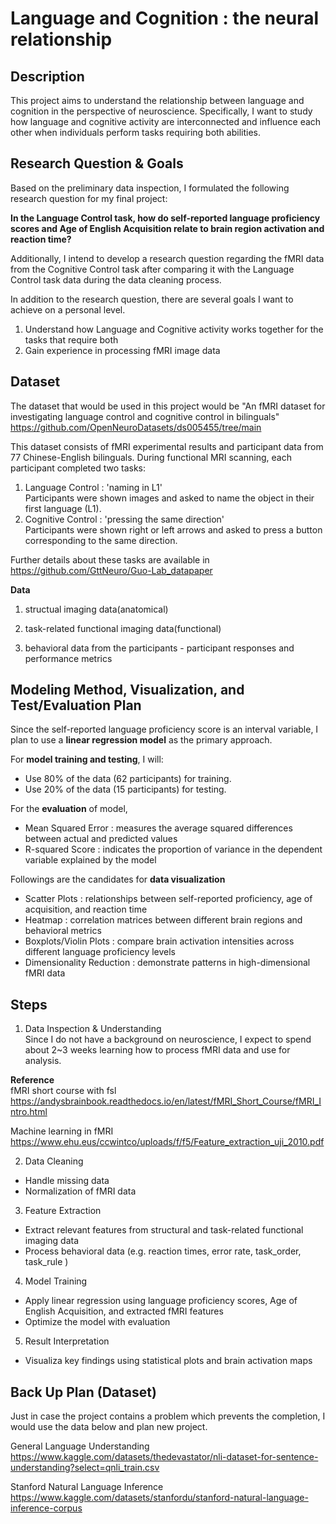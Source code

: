 # Language and Cognition : the neural relationship

## Description

This project aims to understand the relationship between language and cognition in the perspective of neuroscience. Specifically, I want to study how language and cognitive activity are interconnected and influence each other when individuals perform tasks requiring both abilities. 

## Research Question & Goals
Based on the preliminary data inspection, I formulated the following research question for my final project:

**In the Language Control task, how do self-reported language proficiency scores and Age of English Acquisition relate to brain region activation and reaction time?**

Additionally, I intend to develop a research question regarding the fMRI data from the Cognitive Control task after comparing it with the Language Control task data during the data cleaning process.

In addition to the research question, there are several goals I want to achieve on a personal level.
1. Understand how Language and Cognitive activity works together for the tasks that require both
2. Gain experience in processing fMRI image data

## Dataset
The dataset that would be used in this project would be "An fMRI dataset for investigating language control and cognitive control in bilinguals" https://github.com/OpenNeuroDatasets/ds005455/tree/main

This dataset consists of fMRI experimental results and participant data from 77 Chinese-English bilinguals. During functional MRI scanning, each participant completed two tasks: <br>
1. Language Control : 'naming in L1'<br>
Participants were shown images and asked to name the object in their first language (L1). <br>
2. Cognitive Control : 'pressing the same direction'<br>
Participants were shown right or left arrows and asked to press a button corresponding to the same direction.

Further details about these tasks are available in https://github.com/GttNeuro/Guo-Lab_datapaper 

**Data**
1. structual imaging data(anatomical)

2. task-related functional imaging data(functional)

3. behavioral data from the participants - participant responses and performance metrics


## Modeling Method, Visualization, and Test/Evaluation Plan
Since the self-reported language proficiency score is an interval variable, I plan to use a **linear regression model** as the primary approach.

For **model training and testing**, I will:
* Use 80% of the data (62 participants) for training.
* Use 20% of the data (15 participants) for testing.

For the **evaluation** of model,
* Mean Squared Error : measures the average squared differences between actual and predicted values
* R-squared Score : indicates the proportion of variance in the dependent variable explained by the model

Followings are the candidates for **data visualization** 
* Scatter Plots : relationships between self-reported proficiency, age of acquisition, and reaction time
* Heatmap : correlation matrices between different brain regions and behavioral metrics
* Boxplots/Violin Plots : compare brain activation intensities across different language proficiency levels
* Dimensionality Reduction : demonstrate patterns in high-dimensional fMRI data<br>


## Steps
1. Data Inspection & Understanding <br>
Since I do not have a background on neuroscience, I expect to spend about 2~3 weeks learning how to process fMRI data and use for analysis.

**Reference** <br>
fMRI short course with fsl https://andysbrainbook.readthedocs.io/en/latest/fMRI_Short_Course/fMRI_Intro.html

Machine learning in fMRI https://www.ehu.eus/ccwintco/uploads/f/f5/Feature_extraction_uji_2010.pdf


2. Data Cleaning <br>
* Handle missing data
* Normalization of fMRI data

3. Feature Extraction<br>
* Extract relevant features from structural and task-related functional imaging data
* Process behavioral data (e.g. reaction times, error rate, task_order, task_rule )

4. Model Training<br>
* Apply linear regression using language proficiency scores, Age of English Acquisition, and extracted fMRI features
* Optimize the model with evaluation

5. Result Interpretation<br>
* Visualiza key findings using statistical plots and brain activation maps

## Back Up Plan (Dataset)
Just in case the project contains a problem which prevents the completion, I would use the data below and plan new project.

General Language Understanding
https://www.kaggle.com/datasets/thedevastator/nli-dataset-for-sentence-understanding?select=qnli_train.csv

Stanford Natural Language Inference
https://www.kaggle.com/datasets/stanfordu/stanford-natural-language-inference-corpus